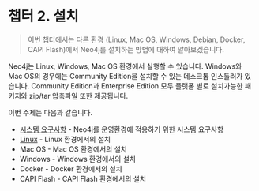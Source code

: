 # 챕터 2. 설치

> 이번 챕터에서는 다른 환경 \(Linux, Mac OS, Windows, Debian, Docker, CAPI Flash\)에서 Neo4j를 설치하는 방법에 대하여 알아보겠습니다.

Neo4j는 Linux, Windows, Mac OS 환경에서 실행할 수 있습니다. Windows와 Mac OS의 경우에는 Community Edition을 설치할 수 있는 데스크톱 인스톨러가 있습니다. Community Edition과 Enterprise Edition 모두 플랫폼 별로 설치가능한 패키지와 zip/tar 압축파일 또한 제공됩니다.

이번 주제는 다음과 같습니다.

* [시스템 요구사항](/chapter2/chapter2_1.md) - Neo4j를 운영환경에 적용하기 위한 시스템 요구사항
* [Linux](/chapter2/chapter2_2.md) - Linux 환경에서의 설치
* Mac OS - Mac OS 환경에서의 설치
* Windows - Windows 환경에서의 설치
* Docker - Docker 환경에서의 설치
* CAPI Flash - CAPI Flash 환경에서의 설치



